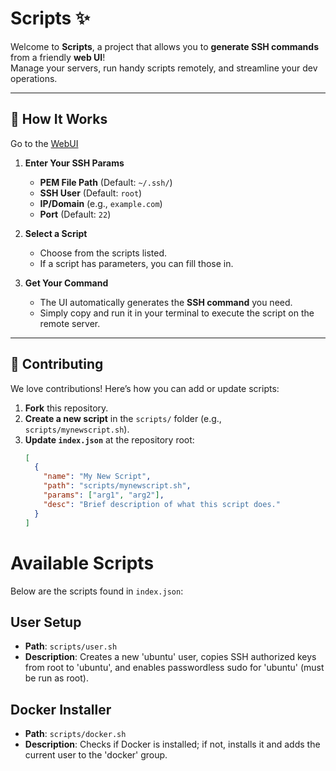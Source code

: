 # Scripts ✨

Welcome to **Scripts**, a project that allows you to **generate SSH commands** from a friendly **web UI**!  
Manage your servers, run handy scripts remotely, and streamline your dev operations.

---

## 🚀 How It Works

Go to the [WebUI](https://rohittp.com/scripts/)

1. **Enter Your SSH Params**  
     - **PEM File Path** (Default: `~/.ssh/`)
     - **SSH User** (Default: `root`)
     - **IP/Domain** (e.g., `example.com`)
     - **Port** (Default: `22`)  

2. **Select a Script**  
   - Choose from the scripts listed.  
   - If a script has parameters, you can fill those in.  

3. **Get Your Command**  
   - The UI automatically generates the **SSH command** you need.  
   - Simply copy and run it in your terminal to execute the script on the remote server.

---

## 🤝 Contributing

We love contributions! Here’s how you can add or update scripts:

1. **Fork** this repository.  
2. **Create a new script** in the `scripts/` folder (e.g., `scripts/mynewscript.sh`).  
3. **Update `index.json`** at the repository root:
   ```json
   [
     {
       "name": "My New Script",
       "path": "scripts/mynewscript.sh",
       "params": ["arg1", "arg2"],
       "desc": "Brief description of what this script does."
     }
   ]

# Available Scripts

Below are the scripts found in `index.json`:

## User Setup
- **Path**: `scripts/user.sh`
- **Description**: Creates a new 'ubuntu' user, copies SSH authorized keys from root to 'ubuntu', and enables passwordless sudo for 'ubuntu' (must be run as root).

## Docker Installer
- **Path**: `scripts/docker.sh`
- **Description**: Checks if Docker is installed; if not, installs it and adds the current user to the 'docker' group.

